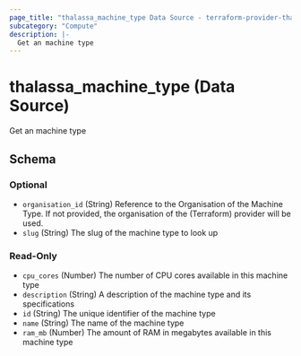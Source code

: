 ```yaml
---
page_title: "thalassa_machine_type Data Source - terraform-provider-thalassa"
subcategory: "Compute"
description: |-
  Get an machine type
---
```


# thalassa_machine_type (Data Source)

Get an machine type



<!-- schema generated by tfplugindocs -->
## Schema

### Optional

- `organisation_id` (String) Reference to the Organisation of the Machine Type. If not provided, the organisation of the (Terraform) provider will be used.
- `slug` (String) The slug of the machine type to look up

### Read-Only

- `cpu_cores` (Number) The number of CPU cores available in this machine type
- `description` (String) A description of the machine type and its specifications
- `id` (String) The unique identifier of the machine type
- `name` (String) The name of the machine type
- `ram_mb` (Number) The amount of RAM in megabytes available in this machine type